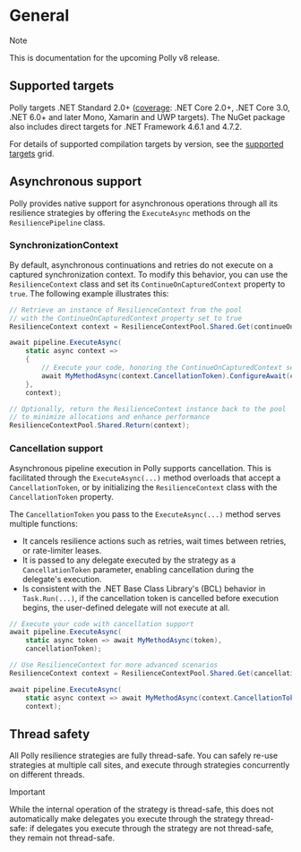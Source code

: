 # General

> [!NOTE]
> This is documentation for the upcoming Polly v8 release.

## Supported targets

Polly targets .NET Standard 2.0+ ([coverage](https://docs.microsoft.com/dotnet/standard/net-standard#net-implementation-support): .NET Core 2.0+, .NET Core 3.0, .NET 6.0+ and later Mono, Xamarin and UWP targets). The NuGet package also includes direct targets for .NET Framework 4.6.1 and 4.7.2.

For details of supported compilation targets by version, see the [supported targets](https://github.com/App-vNext/Polly/wiki/Supported-targets) grid.

## Asynchronous support

Polly provides native support for asynchronous operations through all its resilience strategies by offering the `ExecuteAsync` methods on the `ResiliencePipeline` class.

### SynchronizationContext

By default, asynchronous continuations and retries do not execute on a captured synchronization context. To modify this behavior, you can use the `ResilienceContext` class and set its `ContinueOnCapturedContext` property to `true`. The following example illustrates this:

<!-- snippet: synchronization-context -->
```cs
// Retrieve an instance of ResilienceContext from the pool
// with the ContinueOnCapturedContext property set to true
ResilienceContext context = ResilienceContextPool.Shared.Get(continueOnCapturedContext: true);

await pipeline.ExecuteAsync(
    static async context =>
    {
        // Execute your code, honoring the ContinueOnCapturedContext setting
        await MyMethodAsync(context.CancellationToken).ConfigureAwait(context.ContinueOnCapturedContext);
    },
    context);

// Optionally, return the ResilienceContext instance back to the pool
// to minimize allocations and enhance performance
ResilienceContextPool.Shared.Return(context);
```
<!-- endSnippet -->

### Cancellation support

Asynchronous pipeline execution in Polly supports cancellation. This is facilitated through the `ExecuteAsync(...)` method overloads that accept a `CancellationToken`, or by initializing the `ResilienceContext` class with the `CancellationToken` property.

The `CancellationToken` you pass to the `ExecuteAsync(...)` method serves multiple functions:

- It cancels resilience actions such as retries, wait times between retries, or rate-limiter leases.
- It is passed to any delegate executed by the strategy as a `CancellationToken` parameter, enabling cancellation during the delegate's execution.
- Is consistent with the .NET Base Class Library's (BCL) behavior in `Task.Run(...)`, if the cancellation token is cancelled before execution begins, the user-defined delegate will not execute at all.

<!-- snippet: cancellation-token -->
```cs
// Execute your code with cancellation support
await pipeline.ExecuteAsync(
    static async token => await MyMethodAsync(token),
    cancellationToken);

// Use ResilienceContext for more advanced scenarios
ResilienceContext context = ResilienceContextPool.Shared.Get(cancellationToken: cancellationToken);

await pipeline.ExecuteAsync(
    static async context => await MyMethodAsync(context.CancellationToken),
    context);
```
<!-- endSnippet -->

## Thread safety

All Polly resilience strategies are fully thread-safe. You can safely re-use strategies at multiple call sites, and execute through strategies concurrently on different threads.

> [!IMPORTANT]
> While the internal operation of the strategy is thread-safe, this does not automatically make delegates you execute through the strategy thread-safe: if delegates you execute through the strategy are not thread-safe, they remain not thread-safe.
